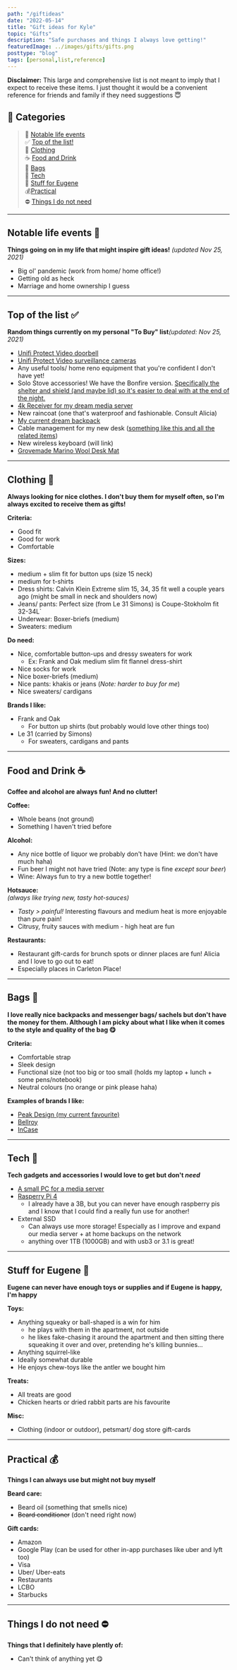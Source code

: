 ```yaml
---
path: "/giftideas"
date: "2022-05-14"
title: "Gift ideas for Kyle"
topic: "Gifts"
description: "Safe purchases and things I always love getting!"
featuredImage: ../images/gifts/gifts.png
posttype: "blog"
tags: [personal,list,reference]
---
```


**Disclaimer:** This large and comprehensive list is not meant to imply that I expect to receive these items. I just thought it would be a convenient reference for friends and family if they need suggestions &#128519; 

## &#x1F381; Categories

>   &#129300; [Notable life events](#notable-life-events-)  
>   &#9989; [Top of the list!](#top-of-the-list-)  
>   &#128084; [Clothing](#clothing-)  
>   &#9749; [Food and Drink](#food-and-drink-)  
>   &#128092; [Bags](#bags-)  
>   &#128190; [Tech](#tech-)  
>   &#128054; [Stuff for Eugene](#stuff-for-eugene-)  
>   &#128176;[Practical](#practical-)  
>   &#9940; [Things I do not need](#things-i-do-not-need-)  
---

## Notable life events &#129300;
**Things going on in my life that might inspire gift ideas!** _(updated Nov 25, 2021)_
- Big ol' pandemic (work from home/ home office!)
- Getting old as heck
- Marriage and home ownership I guess  


---

## Top of the list &#9989;
**Random things currently on my personal "To Buy" list**_(updated: Nov 25, 2021)_
- [Unifi Protect Video doorbell](https://ca.store.ui.com/collections/unifi-protect)
- [Unifi Protect Video surveillance cameras](https://ca.store.ui.com/collections/unifi-protect)
- Any useful tools/ home reno equipment that you're confident I don't have yet!
- Solo Stove accessories! We have the Bonfire version. [Specifically the shelter and shield (and maybe lid) so it's easier to deal with at the end of the night.](https://ca.solostove.com/accessories/shield/)
- [4k Receiver for my dream media server](https://www.amazon.ca/Yamaha-Bluetooth-Receiver-Component-RXV385/dp/B07CQ13BT4?th=1)
- New raincoat (one that's waterproof and fashionable. Consult Alicia)
- [My current dream backpack](https://ca.peakdesign.com/collections/everyday-bags/products/everyday-backpack?variant=29743300771884)
- Cable management for my new desk ([something like this and all the related items](https://www.amazon.ca/COOYA-Management-Organizer-Concealer-Improvement/dp/B07VB1ZBVX?ref_=Oct_s9_apbd_omwf_hd_bw_bAbXQ7v&pf_rd_r=KCM9RJSCNNCTMH28RRB8&pf_rd_p=cd060681-b5a6-54f1-b635-4b6348572507&pf_rd_s=merchandised-search-10&pf_rd_t=BROWSE&pf_rd_i=9716018011&th=1))
- New wireless keyboard (will link) 
- [Grovemade Marino Wool Desk Mat](https://grovemade.com/desk-pad-collection/)



---


## Clothing &#128084;
**Always looking for nice clothes. I don't buy them for myself often, so I'm always excited to receive them as gifts!**

**Criteria:**
- Good fit
- Good for work
- Comfortable

**Sizes:**
- medium + slim fit for button ups (size 15 neck)
- medium for t-shirts
- Dress shirts: Calvin Klein Extreme slim 15, 34, 35 fit well a couple years ago (might be small in neck and shoulders now)
- Jeans/ pants: Perfect size (from Le 31 Simons) is Coupe-Stokholm fit 32-34L`
- Underwear: Boxer-briefs (medium)
- Sweaters: medium

**Do need:** 
- Nice, comfortable button-ups and dressy sweaters for work 
  - Ex: Frank and Oak medium slim fit flannel dress-shirt
- Nice socks for work
- Nice boxer-briefs (medium)
- Nice pants: khakis or jeans (_Note: harder to buy for me_)
- Nice sweaters/ cardigans

**Brands I like:**
- Frank and Oak
  - For button up shirts (but probably would love other things too)
- Le 31 (carried by Simons)
  - For sweaters, cardigans and pants

---

## Food and Drink &#9749;
**Coffee and alcohol are always fun! And no clutter!**

**Coffee:**
- Whole beans (not ground)
- Something I haven't tried before

**Alcohol:**  
- Any nice bottle of liquor we probably don't have (Hint: we don't have much haha)
- Fun beer I might not have tried (Note: any type is fine *except sour beer*)
- Wine: Always fun to try a new bottle together!

**Hotsauce:**   
_(always like trying new, tasty hot-sauces)_
- *Tasty > painful!* Interesting flavours and medium heat is more enjoyable than pure pain!
- Citrusy, fruity sauces with medium - high heat are fun

**Restaurants:**
- Restaurant gift-cards for brunch spots or dinner places are fun! Alicia and I love to go out to eat!
- Especially places in Carleton Place!

---

## Bags &#128092;	
**I love really nice backpacks and messenger bags/ sachels but don't have the money for them. Although I am picky about what I like when it comes to the style and quality of the bag &#128523;**

**Criteria:**
- Comfortable strap
- Sleek design
- Functional size (not too big or too small (holds my laptop + lunch + some pens/notebook)
- Neutral colours (no orange or pink please haha)

**Examples of brands I like:**
- [Peak Design (my current favourite)](https://ca.peakdesign.com/collections/everyday-bags/products/everyday-backpack?variant=29743300771884)
- [Bellroy](https://bellroy.com/)  
- [InCase](https://www.incase.com/products/bags)

---

## Tech &#128190;
**Tech gadgets and accessories I would love to get but don't _need_**
- [A small PC for a media server]()
- [Rasperry Pi 4](https://www.buyapi.ca/raspberry-pi-4-information/)
  * I already have a 3B, but you can never have enough raspberry pis and I know that I could find a really fun use for another!
- External SSD
  * Can always use more storage! Especially as I improve and expand our media server + at home backups on the network
  * anything over 1TB (1000GB) and with usb3 or 3.1 is great!

--- 

## Stuff for Eugene &#128054;
**Eugene can never have enough toys or supplies and if Eugene is happy, I'm happy** 

**Toys:**
- Anything squeaky or ball-shaped is a win for him 
  - he plays with them in the apartment, not outside
  - he likes fake-chasing it around the apartment and then sitting there squeaking it over and over, pretending he's killing bunnies...
- Anything squirrel-like
- Ideally somewhat durable
- He enjoys chew-toys like the antler we bought him

**Treats:**
- All treats are good  
- Chicken hearts or dried rabbit parts are his favourite

**Misc:**
- Clothing (indoor or outdoor), petsmart/ dog store gift-cards 

---

## Practical &#128176;
**Things I can always use but might not buy myself**

**Beard care:**
- Beard oil (something that smells nice)
- ~~Beard conditioner~~ (don't need right now)

**Gift cards:**
- Amazon
- Google Play (can be used for other in-app purchases like uber and lyft too)
- Visa
- Uber/ Uber-eats
- Restaurants
- LCBO
- Starbucks

---

## Things I do not need &#9940;
**Things that I definitely have plently of:**
- Can't think of anything yet  &#128523;

